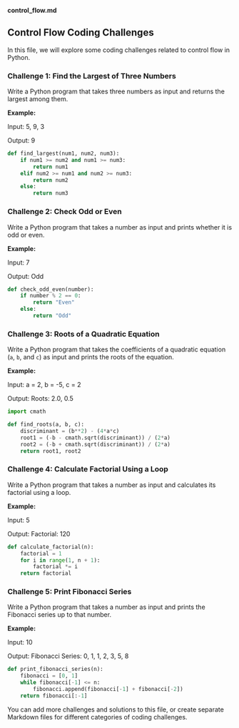**control_flow.md**

## Control Flow Coding Challenges

In this file, we will explore some coding challenges related to control flow in Python.

### Challenge 1: Find the Largest of Three Numbers

Write a Python program that takes three numbers as input and returns the largest among them.

**Example:**

Input: 5, 9, 3

Output: 9

```python
def find_largest(num1, num2, num3):
    if num1 >= num2 and num1 >= num3:
        return num1
    elif num2 >= num1 and num2 >= num3:
        return num2
    else:
        return num3
```

### Challenge 2: Check Odd or Even

Write a Python program that takes a number as input and prints whether it is odd or even.

**Example:**

Input: 7

Output: Odd

```python
def check_odd_even(number):
    if number % 2 == 0:
        return "Even"
    else:
        return "Odd"
```

### Challenge 3: Roots of a Quadratic Equation

Write a Python program that takes the coefficients of a quadratic equation (`a`, `b`, and `c`) as input and prints the roots of the equation.

**Example:**

Input: a = 2, b = -5, c = 2

Output: Roots: 2.0, 0.5

```python
import cmath

def find_roots(a, b, c):
    discriminant = (b**2) - (4*a*c)
    root1 = (-b - cmath.sqrt(discriminant)) / (2*a)
    root2 = (-b + cmath.sqrt(discriminant)) / (2*a)
    return root1, root2
```

### Challenge 4: Calculate Factorial Using a Loop

Write a Python program that takes a number as input and calculates its factorial using a loop.

**Example:**

Input: 5

Output: Factorial: 120

```python
def calculate_factorial(n):
    factorial = 1
    for i in range(1, n + 1):
        factorial *= i
    return factorial
```

### Challenge 5: Print Fibonacci Series

Write a Python program that takes a number as input and prints the Fibonacci series up to that number.

**Example:**

Input: 10

Output: Fibonacci Series: 0, 1, 1, 2, 3, 5, 8

```python
def print_fibonacci_series(n):
    fibonacci = [0, 1]
    while fibonacci[-1] <= n:
        fibonacci.append(fibonacci[-1] + fibonacci[-2])
    return fibonacci[:-1]
```

You can add more challenges and solutions to this file, or create separate Markdown files for different categories of coding challenges.